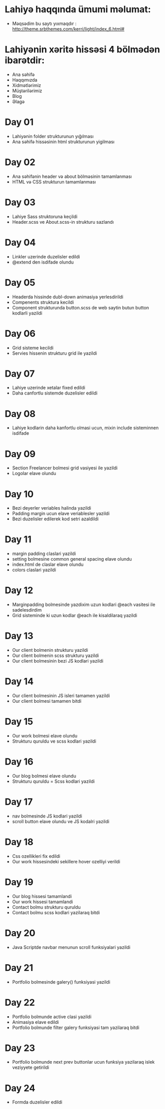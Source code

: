 # Lahiyə haqqında ümumi məlumat:
 - Məqsədim bu saytı yıxmaqdır : http://theme.srbthemes.com/kerri/light/index_6.html#

# Lahiyənin xəritə hissəsi 4 bölmədən ibarətdir:
- Ana səhifə
- Haqqımızda
- Xidmətlərimiz
- Müştərilərimiz
- Blog
- Əlagə

# Day 01
- Lahiyənin folder strukturunun yığılması
- Ana səhifə hissəsinin html strukturunun yigilması

# Day 02
- Ana səhifənin header və about bölməsinin tamamlanması
- HTML və CSS strukturun tamamlanması

# Day 03
- Lahiye Sass struktoruna keçildi
- Header.scss ve About.scss-in strukturu sazlandı

# Day 04
- Linkler uzerinde duzelisler edildi
- @extend den isdifade olundu

# Day 05
- Headerda hissinde dubl-down animasiya yerlesdirildi
- Compenents struktura kecildi
- Component strukturunda button.scss de web saytin butun button kodlarli yazildi

# Day 06
- Grid sisteme kecildi
- Servies hissenin strukturu grid ile yazildi

# Day 07
- Lahiye uzerinde xetalar fixed edildi
- Daha canfortlu sistemde duzelisler edildi

# Day 08
- Lahiye kodlarin daha kanfortlu olmasi ucun, mixin include sisteminnen isdifade

# Day 09
- Section Freelancer bolmesi grid vasiyesi ile yazildi
- Logolar elave olundu

# Day 10
- Bezi deyerler veriables halinda yazildi
- Padding margin ucun elave veriablesler yazildi
- Bezi duzelisler edilerek kod setri azaldildi

# Day 11
- margin padding claslari yazildi
- setting bolmesine common general spacing elave olundu
- index.html de claslar elave olundu
- colors claslari yazildi

# Day 12
- Marginpadding bolmesinde yazdixim uzun kodlari @each vasitesi ile sadelesdirdim
- Grid sisteminde ki uzun kodlar @each ile kisaldilaraq yazildi

# Day 13
- Our client bolmenin strukturu  yazildi
- Our client bolmenin scss strukturu  yazildi
- Our client bolmesinin bezi  JS kodlari yazildi

# Day 14
- Our client bolmesinin JS isleri tamamen yazildi
- Our client bolmesi tamamen bitdi

# Day 15
- Our work bolmesi elave olundu
- Strukturu quruldu ve scss kodlari yazildi

# Day 16
- Our blog bolmesi elave olundu
- Strukturu quruldu
= Scss kodlari yazildi

# Day 17
- nav bolmesinde JS kodlari yazildi
- scroll button elave olundu ve JS kodalri yazildi

# Day 18
- Css ozellikleri fix edildi
- Our work hissesindeki sekillere hover ozelliyi verildi

# Day 19
- Our blog hissesi tamamlandi
- Our work hissesi tamamlandi
- Contact bolmu strukturu quruldu
- Contact bolmu scss kodlari yazilaraq bitdi

# Day 20
- Java Scriptde navbar menunun scroll funksiyalari yazildi

# Day 21
- Portfolio bolmesinde galery() funksiyasi yazildi

# Day 22
- Portfolio bolmunde active clasi yazildi
- Animasiya elave edildi
- Portfolio bolmunde filter galery funksiyasi tam yazilaraq bitdi

# Day 23
- Portfolio bolmunde next prev buttonlar ucun funksiya yazilaraq islek veziyyete getirildi

# Day 24
- Formda duzelisler edildi

